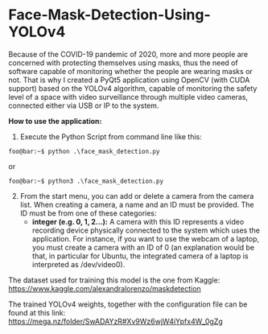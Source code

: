 # Face-Mask-Detection-Using-YOLOv4
Because of the COVID-19 pandemic of 2020, more and more people are concerned with protecting themselves using masks, thus the need of software capable of monitoring whether the people are wearing masks or not. That is why I created a PyQt5 application using OpenCV (with CUDA support) based on the YOLOv4 algorithm, capable of monitoring the safety level of a space with video surveillance through multiple video cameras, connected either via USB or IP to the system.

**How to use the application:**

1. Execute the Python Script from command line like this:
```console
foo@bar:~$ python .\face_mask_detection.py
```
or
```console
foo@bar:~$ python3 .\face_mask_detection.py
```

2. From the start menu, you can add or delete a camera from the camera list. When creating a camera, a name and an ID must be provided. The ID must be from one of these categories:
    - **integer (e.g. 0, 1, 2...):** A camera with this ID represents a video recording device physically connected to the system which uses the application. For instance, if you want to use the webcam of a laptop, you must create a camera with an ID of 0 (an explanation would be that, in particular for Ubuntu, the integrated camera of a laptop is interpreted as /dev/video0).

The dataset used for training this model is the one from Kaggle: https://www.kaggle.com/alexandralorenzo/maskdetection

The trained YOLOv4 weights, together with the configuration file can be found at this link: https://mega.nz/folder/SwADAYzR#Xv9Wz6wjW4iYpfx4W_0gZg

